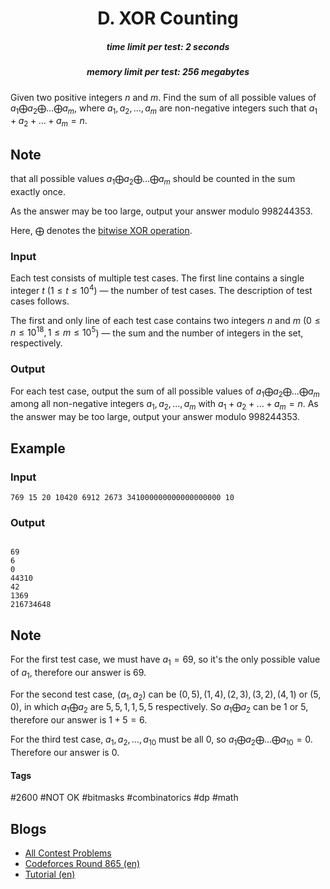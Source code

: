 <h1 style='text-align: center;'> D. XOR Counting</h1>

<h5 style='text-align: center;'>time limit per test: 2 seconds</h5>
<h5 style='text-align: center;'>memory limit per test: 256 megabytes</h5>

Given two positive integers $n$ and $m$. Find the sum of all possible values of $a_1\bigoplus a_2\bigoplus\ldots\bigoplus a_m$, where $a_1,a_2,\ldots,a_m$ are non-negative integers such that $a_1+a_2+\ldots+a_m=n$.

## Note

 that all possible values $a_1\bigoplus a_2\bigoplus\ldots\bigoplus a_m$ should be counted in the sum exactly once.

As the answer may be too large, output your answer modulo $998244353$.

Here, $\bigoplus$ denotes the [bitwise XOR operation](https://en.wikipedia.org/wiki/Bitwise_operation#XOR).

### Input

Each test consists of multiple test cases. The first line contains a single integer $t$ ($1 \le t \le 10^4$) — the number of test cases. The description of test cases follows.

The first and only line of each test case contains two integers $n$ and $m$ ($0\le n\le 10^{18}, 1\le m\le 10^5$) — the sum and the number of integers in the set, respectively.

### Output

For each test case, output the sum of all possible values of $a_1\bigoplus a_2\bigoplus\ldots\bigoplus a_m$ among all non-negative integers $a_1,a_2,\ldots,a_m$ with $a_1+a_2+\ldots+a_m=n$. As the answer may be too large, output your answer modulo $998244353$.

## Example

### Input


```text
769 15 20 10420 6912 2673 341000000000000000000 10
```
### Output

```text

69
6
0
44310
42
1369
216734648

```
## Note

For the first test case, we must have $a_1=69$, so it's the only possible value of $a_1$, therefore our answer is $69$.

For the second test case, $(a_1,a_2)$ can be $(0,5), (1,4), (2,3), (3,2), (4,1)$ or $(5,0)$, in which $a_1\bigoplus a_2$ are $5,5,1,1,5,5$ respectively. So $a_1\bigoplus a_2$ can be $1$ or $5$, therefore our answer is $1+5=6$.

For the third test case, $a_1,a_2,\ldots,a_{10}$ must be all $0$, so $a_1\bigoplus a_2\bigoplus\ldots\bigoplus a_{10}=0$. Therefore our answer is $0$.



#### Tags 

#2600 #NOT OK #bitmasks #combinatorics #dp #math 

## Blogs
- [All Contest Problems](../Codeforces_Round_865_(Div._1).md)
- [Codeforces Round 865 (en)](../blogs/Codeforces_Round_865_(en).md)
- [Tutorial (en)](../blogs/Tutorial_(en).md)
